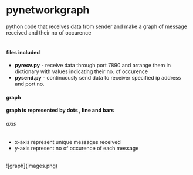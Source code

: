 # pynetworkgraph   
python code that receives data from sender and make a graph of message received and their no of occurence  
<br />  
#### files included   
* **pyrecv.py** - receive data through port 7890 and arrange them in dictionary with values indicating their no. of occurence  
* **pysend.py** - continuously send data to receiver specified ip address and port no.  
#### graph  
**graph is represented by dots , line and bars**  
###### axis  
* x-axis represent unique messages received  
* y-axis represent no of occurence of each message  
<br />
![graph](images.png)

